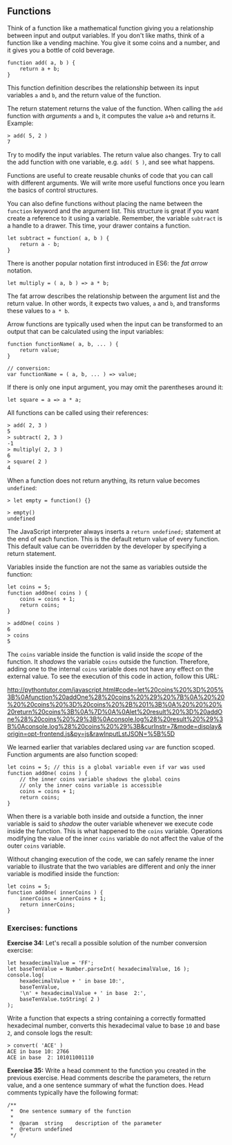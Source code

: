 ## Functions

Think of a function like a mathematical function giving you a relationship between input and output variables. If you don't like maths, think of a function like a vending machine. You give it some coins and a number, and it gives you a bottle of cold beverage.

```
function add( a, b ) {
    return a + b;
}
```

This function definition describes the relationship between its input variables `a` and `b`, and the return value of the function.

The return statement returns the value of the function. When calling the `add` function with *arguments* `a` and `b`, it computes the value `a+b` and returns it. Example:

```
> add( 5, 2 )
7
```

Try to modify the input variables. The return value also changes. Try to call the add function with one variable, e.g. `add( 5 )`, and see what happens.

Functions are useful to create reusable chunks of code that you can call with different arguments. We will write more useful functions once you learn the basics of control structures.

You can also define functions without placing the name between the `function` keyword and the argument list. This structure is great if you want create a reference to it using a variable. Remember, the variable `subtract` is a handle to a drawer. This time, your drawer contains a function.

```
let subtract = function( a, b ) {
    return a - b;
}
```

There is another popular notation first introduced in ES6: the *fat arrow* notation.

```
let multiply = ( a, b ) => a * b;
```
The fat arrow describes the relationship between the argument list and the return value. In other words, it expects two values, `a` and `b`, and transforms these values to `a * b`.

Arrow functions are typically used when the input can be transformed to an output that can be calculated using the input variables:

```
function functionName( a, b, ... ) {
    return value;
}

// conversion:
var functionName = ( a, b, ... ) => value;
```

If there is only one input argument, you may omit the parentheses around it:

```
let square = a => a * a;
```

All functions can be called using their references:

```
> add( 2, 3 )
5
> subtract( 2, 3 )
-1
> multiply( 2, 3 )
6
> square( 2 )
4
```

When a function does not return anything, its return value becomes `undefined`:

```
> let empty = function() {}

> empty()
undefined
```

The JavaScript interpreter always inserts a `return undefined;` statement at the end of each function. This is the default return value of every function. This default value can be overridden by the developer by specifying a return statement.

Variables inside the function are not the same as variables outside the function:

```
let coins = 5;
function addOne( coins ) {
    coins = coins + 1;
    return coins;
}

> addOne( coins )
6
> coins
5
```

The `coins` variable inside the function is valid inside the *scope* of the function. It *shadows* the variable `coins` outside the function. Therefore, adding one to the internal `coins` variable does not have any effect on the external value. To see the execution of this code in action, follow this URL:

http://pythontutor.com/javascript.html#code=let%20coins%20%3D%205%3B%0Afunction%20addOne%28%20coins%20%29%20%7B%0A%20%20%20%20coins%20%3D%20coins%20%2B%201%3B%0A%20%20%20%20return%20coins%3B%0A%7D%0A%0Alet%20result%20%3D%20addOne%28%20coins%20%29%3B%0Aconsole.log%28%20result%20%29%3B%0Aconsole.log%28%20coins%20%29%3B&curInstr=7&mode=display&origin=opt-frontend.js&py=js&rawInputLstJSON=%5B%5D

We learned earlier that variables declared using `var` are function scoped. Function arguments are also function scoped:

```
let coins = 5; // this is a global variable even if var was used
function addOne( coins ) {
    // the inner coins variable shadows the global coins
    // only the inner coins variable is accessible
    coins = coins + 1;
    return coins;
}
```

When there is a variable both inside and outside a function, the inner variable is said to *shadow* the outer variable whenever we execute  code inside the function. This is what happened to the `coins` variable. Operations modifying the value of the inner `coins` variable do not affect the value of the outer `coins` variable.

Without changing execution of the code, we can safely rename the inner variable to illustrate that the two variables are different and only the inner variable is modified inside the function:

```
let coins = 5;
function addOne( innerCoins ) {
    innerCoins = innerCoins + 1;
    return innerCoins;
}
```

### Exercises: functions

**Exercise 34:** Let's recall a possible solution of the number conversion exercise:

```
let hexadecimalValue = 'FF';
let baseTenValue = Number.parseInt( hexadecimalValue, 16 );
console.log(
    hexadecimalValue + ' in base 10:',
    baseTenValue,
    '\n' + hexadecimalValue + ' in base  2:',
    baseTenValue.toString( 2 )
);
```

Write a function that expects a string containing a correctly formatted hexadecimal number, converts this hexadecimal value to base `10` and base `2`, and console logs the result:

```
> convert( 'ACE' )
ACE in base 10: 2766
ACE in base  2: 101011001110
```

**Exercise 35:** Write a head comment to the function you created in the previous exercise. Head comments describe the parameters, the return value, and a one sentence summary of what the function does. Head comments typically have the following format:

```
/**
 *  One sentence summary of the function
 *  
 *  @param  string    description of the parameter
 *  @return undefined
 */
```
